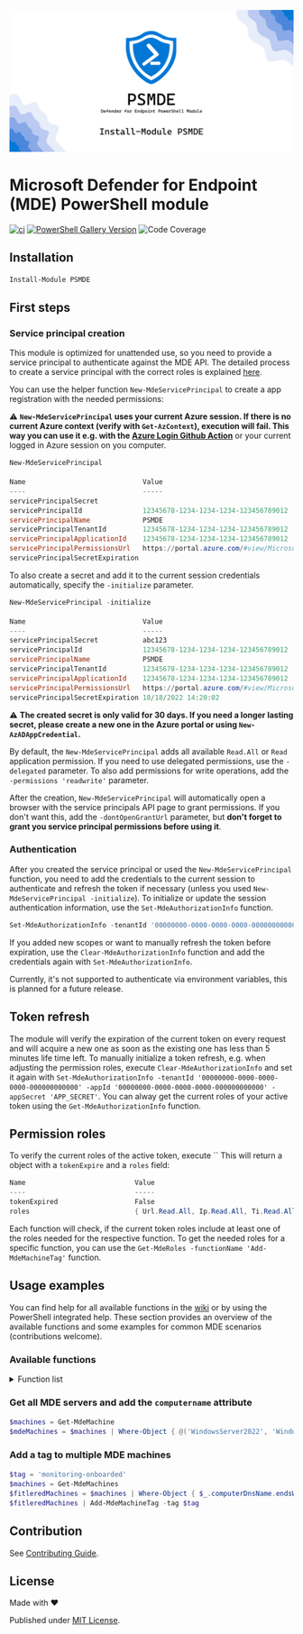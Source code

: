 ![PSMDE Banner](/icon/banner.png)

# Microsoft Defender for Endpoint (MDE) PowerShell module

[![ci](https://github.com/Visorian/PSMDE/actions/workflows/ci.yml/badge.svg)](https://github.com/Visorian/PSMDE/actions/workflows/ci.yml)
[![PowerShell Gallery Version](https://img.shields.io/powershellgallery/v/PSMDE)](https://www.powershellgallery.com/packages/PSMDE)
![Code Coverage](https://img.shields.io/badge/coverage-95.31%25-yellow)

## Installation

```PowerShell
Install-Module PSMDE
```

## First steps

### Service principal creation

This module is optimized for unattended use, so you need to provide a service principal to authenticate against the MDE API.
The detailed process to create a service principal with the correct roles is explained [here](https://docs.microsoft.com/en-us/microsoft-365/security/defender-endpoint/exposed-apis-create-app-webapp?view=o365-worldwide).

You can use the helper function `New-MdeServicePrincipal` to create a app registration with the needed permissions:

:warning: **`New-MdeServicePrincipal` uses your current Azure session. If there is no current Azure context (verify with `Get-AzContext`), execution will fail. This way you can use it e.g. with the [Azure Login Github Action](https://github.com/marketplace/actions/azure-login)** or your current logged in Azure session on you computer.

```PowerShell
New-MdeServicePrincipal

Name                             Value
----                             -----
servicePrincipalSecret           
servicePrincipalId               12345678-1234-1234-1234-123456789012
servicePrincipalName             PSMDE
servicePrincipalTenantId         12345678-1234-1234-1234-123456789012
servicePrincipalApplicationId    12345678-1234-1234-1234-123456789012
servicePrincipalPermissionsUrl   https://portal.azure.com/#view/Microsoft_AAD_RegisteredApps/ApplicationMenuBlade/~/CallAnA
servicePrincipalSecretExpiration 
```

To also create a secret and add it to the current session credentials automatically, specify the `-initialize` parameter.

```PowerShell
New-MdeServicePrincipal -initialize

Name                             Value
----                             -----
servicePrincipalSecret           abc123
servicePrincipalId               12345678-1234-1234-1234-123456789012
servicePrincipalName             PSMDE
servicePrincipalTenantId         12345678-1234-1234-1234-123456789012
servicePrincipalApplicationId    12345678-1234-1234-1234-123456789012
servicePrincipalPermissionsUrl   https://portal.azure.com/#view/Microsoft_AAD_RegisteredApps/ApplicationMenuBlade/~/CallAnA
servicePrincipalSecretExpiration 10/18/2022 14:20:02
```

:warning: **The created secret is only valid for 30 days. If you need a longer lasting secret, please create a new one in the Azure portal or using `New-AzADAppCredential`.**

By default, the `New-MdeServicePrincipal` adds all available `Read.All` or `Read` application permission. If you need to use delegated permissions, use the `-delegated` parameter.
To also add permissions for write operations, add the `-permissions 'readwrite'` parameter.

After the creation, `New-MdeServicePrincipal` will automatically open a browser with the service principals API page to grant permissions. If you don't want this, add the `-dontOpenGrantUrl` parameter, but **don't forget to grant you service principal permissions before using it**.

### Authentication

After you created the service principal or used the `New-MdeServicePrincipal` function, you need to add the credentials to the current session to authenticate and refresh the token if necessary (unless you used `New-MdeServicePrincipal -initialize`). To initialize or update the session authentication information, use the `Set-MdeAuthorizationInfo` function.

```PowerShell
Set-MdeAuthorizationInfo -tenantId '00000000-0000-0000-0000-000000000000' -appId '00000000-0000-0000-0000-000000000000' -appSecret 'APP_SECRET'
```

If you added new scopes or want to manually refresh the token before expiration, use the `Clear-MdeAuthorizationInfo` function and add the credentials again with `Set-MdeAuthorizationInfo`.

Currently, it's not supported to authenticate via environment variables, this is planned for a future release.

## Token refresh

The module will verify the expiration of the current token on every request and will acquire a new one as soon as the existing one has less than 5 minutes life time left. To manually initialize a token refresh, e.g. when adjusting the permission roles, execute `Clear-MdeAuthorizationInfo` and set it again with `Set-MdeAuthorizationInfo -tenantId '00000000-0000-0000-0000-000000000000' -appId '00000000-0000-0000-0000-000000000000' -appSecret 'APP_SECRET'`.
You can alway get the current roles of your active token using the `Get-MdeAuthorizationInfo` function.

## Permission roles

To verify the current roles of the active token, execute ``
This will return a object with a `tokenExpire` and a `roles` field:

```PowerShell
Name                           Value
----                           -----
tokenExpired                   False
roles                          { Url.Read.All, Ip.Read.All, Ti.Read.All, User.Read.All }
```

Each function will check, if the current token roles include at least one of the roles needed for the respective function. To get the needed roles for a specific function, you can use the `Get-MdeRoles -functionName 'Add-MdeMachineTag'` function.

## Usage examples

You can find help for all available functions in the [wiki](https://github.com/Visorian/PSMDE/wiki/PSMDE) or by using the PowerShell integrated help.
These section provides an overview of the available functions and some examples for common MDE scenarios (contributions welcome).

### Available functions

<details>
<summary>Function list</summary>

- Add-MdeMachineTag
- Clear-MdeAuthorizationInfo
- Disable-MdeMachineCodeExecutionRestriction
- Disable-MdeMachineIsolation
- Enable-MdeMachineCodeExecutionRestriction
- Enable-MdeMachineIsolation
- Get-MdeAuthorizationInfo
- Get-MdeBaselineComplianceAssessmentByMachine
- Get-MdeBaselineComplianceAssessmentExport
- Get-MdeBaselineConfiguration
- Get-MdeBaselineProfile
- Get-MdeConfigurationScore
- Get-MdeExposureScore
- Get-MdeExposureScoreByMachineGroups
- Get-MdeLibraryFiles
- Get-MdeLiveResponseResult
- Get-MdeMachine
- Get-MdeMachineAction
- Get-MdeMachineAlerts
- Get-MdeMachineByFilter
- Get-MdeMachineByIp
- Get-MdeMachineByTag
- Get-MdeMachineInvestigationPackage
- Get-MdeMachineInvestigationPackageUri
- Get-MdeMachineLogonUsers
- Get-MdeMachineMissingKbs
- Get-MdeMachineRecommendations
- Get-MdeMachineSoftware
- Get-MdeMachineVulnerabilities
- Get-MdeRecommendation
- Get-MdeRecommendationMachines
- Get-MdeRecommendationSoftware
- Get-MdeRecommendationVulnerabilities
- Get-MdeRemediationTask
- Get-MdeRemediationTaskMachines
- Get-MdeRoles
- Get-MdeSoftware
- Get-MdeSoftwareByFilter
- Get-MdeSoftwareDistribution
- Get-MdeSoftwareMachineReferences
- Get-MdeSoftwareMissingKbs
- Get-MdeSoftwareVulnerability
- Get-MdeUserAlerts
- Get-MdeUserMachines
- Get-MdeVulnerability
- Get-MdeVulnerabilityByMachine
- Get-MdeVulnerabilityMachinesByVulnerability
- Invoke-MdeMachineAntivirusScan
- Invoke-MdeMachineLiveResponse
- New-MdeServicePrincipal
- Remove-MdeMachine
- Remove-MdeMachineTag
- Set-MdeAuthorizationInfo
- Stop-MdeMachineAction
- Stop-MdeMachineFileExecution
- Update-MdeMachine

</details>

### Get all MDE servers and add the `computername` attribute

```PowerShell
$machines = Get-MdeMachine
$mdeMachines = $machines | Where-Object { @('WindowsServer2022', 'WindowsServer2019', 'WindowsServer2016', 'WindowsServer2012R2', 'WindowsServer2008R2') -contains $_.osPlatform } | Select-Object -Property *, @{Name = 'computerName'; Expression = { $_.computerDnsName.split('.')[0] } }
```

### Add a tag to multiple MDE machines

```PowerShell
$tag = 'monitoring-onboarded'
$machines = Get-MdeMachines
$fitleredMachines = $machines | Where-Object { $_.computerDnsName.endsWith('.mydomain.local') } | Where-Object { $_.healthStatus -eq 'Active' }
$fitleredMachines | Add-MdeMachineTag -tag $tag
```

## Contribution

See [Contributing Guide](https://github.com/Visorian/PSMDE/blob/main/CONTRIBUTING.md).

## License

Made with :heart:

Published under [MIT License](./LICENCE).




















